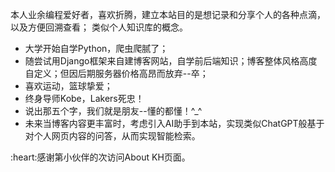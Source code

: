 本人业余编程爱好者，喜欢折腾，建立本站目的是想记录和分享个人的各种点滴，以及方便回溯查看；
类似个人知识库的概念。

- 大学开始自学Python，爬虫爬腻了；
- 随尝试用Django框架来自建博客网站，自学前后端知识；博客整体风格高度自定义；但因后期服务器价格高昂而放弃--卒；
- 喜欢运动，篮球挚爱；
- 终身导师Kobe，Lakers死忠！
- 说出那五个字，我们就是朋友--懂的都懂！^_^
- 未来当博客内容更丰富时，考虑引入AI助手到本站，实现类似ChatGPT般基于对个人网页内容的问答，从而实现智能检索。

<span id="busuanzi">
:heart:感谢第<span></span>小伙伴的<span></span>次访问About KH页面。
</span>

<!-- ##{"script":"<script>document.getElementById('user-content-busuanzi').id='busuanzi_container_site_uv';busuanzi=document.getElementById('busuanzi_container_site_uv');busuanzi.style.display='inline';busuanzi.childNodes[1].id='busuanzi_value_site_uv';busuanzi.childNodes[3].id='busuanzi_value_site_pv';</script><script async src='//busuanzi.ibruce.info/busuanzi/2.3/busuanzi.pure.mini.js'></script>","style":"<style>#busuanzi_value_site_uv{color:red}#busuanzi_value_site_pv{color:red}</style>"}## -->